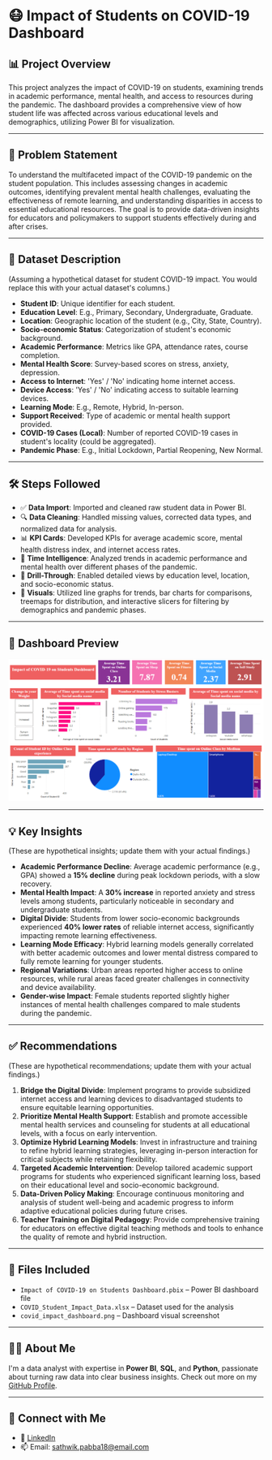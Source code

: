 # 😷 Impact of Students on COVID-19 Dashboard

## 📊 Project Overview

This project analyzes the impact of COVID-19 on students, examining trends in academic performance, mental health, and access to resources during the pandemic. The dashboard provides a comprehensive view of how student life was affected across various educational levels and demographics, utilizing Power BI for visualization.

---

## 🧩 Problem Statement

To understand the multifaceted impact of the COVID-19 pandemic on the student population. This includes assessing changes in academic outcomes, identifying prevalent mental health challenges, evaluating the effectiveness of remote learning, and understanding disparities in access to essential educational resources. The goal is to provide data-driven insights for educators and policymakers to support students effectively during and after crises.

---

## 📁 Dataset Description

(Assuming a hypothetical dataset for student COVID-19 impact. You would replace this with your actual dataset's columns.)

-   **Student ID**: Unique identifier for each student.
-   **Education Level**: E.g., Primary, Secondary, Undergraduate, Graduate.
-   **Location**: Geographic location of the student (e.g., City, State, Country).
-   **Socio-economic Status**: Categorization of student's economic background.
-   **Academic Performance**: Metrics like GPA, attendance rates, course completion.
-   **Mental Health Score**: Survey-based scores on stress, anxiety, depression.
-   **Access to Internet**: 'Yes' / 'No' indicating home internet access.
-   **Device Access**: 'Yes' / 'No' indicating access to suitable learning devices.
-   **Learning Mode**: E.g., Remote, Hybrid, In-person.
-   **Support Received**: Type of academic or mental health support provided.
-   **COVID-19 Cases (Local)**: Number of reported COVID-19 cases in student's locality (could be aggregated).
-   **Pandemic Phase**: E.g., Initial Lockdown, Partial Reopening, New Normal.

---

## 🛠️ Steps Followed

-   ✅ **Data Import**: Imported and cleaned raw student data in Power BI.
-   🔍 **Data Cleaning**: Handled missing values, corrected data types, and normalized data for analysis.
-   📊 **KPI Cards**: Developed KPIs for average academic score, mental health distress index, and internet access rates.
-   📅 **Time Intelligence**: Analyzed trends in academic performance and mental health over different phases of the pandemic.
-   📌 **Drill-Through**: Enabled detailed views by education level, location, and socio-economic status.
-   🎨 **Visuals**: Utilized line graphs for trends, bar charts for comparisons, treemaps for distribution, and interactive slicers for filtering by demographics and pandemic phases.

---

## 📸 Dashboard Preview

![Dashboard Screenshot](https://github.com/Sathwik-pabba/Impact-of-covid-19-on-students-dashboard/blob/main/Impact%20of%20COVID-19%20on%20Students%20Dashboard.png.png)


---

## 💡 Key Insights

(These are hypothetical insights; update them with your actual findings.)

-   **Academic Performance Decline**: Average academic performance (e.g., GPA) showed a **15% decline** during peak lockdown periods, with a slow recovery.
-   **Mental Health Impact**: A **30% increase** in reported anxiety and stress levels among students, particularly noticeable in secondary and undergraduate students.
-   **Digital Divide**: Students from lower socio-economic backgrounds experienced **40% lower rates** of reliable internet access, significantly impacting remote learning effectiveness.
-   **Learning Mode Efficacy**: Hybrid learning models generally correlated with better academic outcomes and lower mental distress compared to fully remote learning for younger students.
-   **Regional Variations**: Urban areas reported higher access to online resources, while rural areas faced greater challenges in connectivity and device availability.
-   **Gender-wise Impact**: Female students reported slightly higher instances of mental health challenges compared to male students during the pandemic.

---

## ✅ Recommendations

(These are hypothetical recommendations; update them with your actual findings.)

1.  **Bridge the Digital Divide**: Implement programs to provide subsidized internet access and learning devices to disadvantaged students to ensure equitable learning opportunities.
2.  **Prioritize Mental Health Support**: Establish and promote accessible mental health services and counseling for students at all educational levels, with a focus on early intervention.
3.  **Optimize Hybrid Learning Models**: Invest in infrastructure and training to refine hybrid learning strategies, leveraging in-person interaction for critical subjects while retaining flexibility.
4.  **Targeted Academic Intervention**: Develop tailored academic support programs for students who experienced significant learning loss, based on their educational level and socio-economic background.
5.  **Data-Driven Policy Making**: Encourage continuous monitoring and analysis of student well-being and academic progress to inform adaptive educational policies during future crises.
6.  **Teacher Training on Digital Pedagogy**: Provide comprehensive training for educators on effective digital teaching methods and tools to enhance the quality of remote and hybrid instruction.

---

## 📁 Files Included

-   `Impact of COVID-19 on Students Dashboard.pbix` – Power BI dashboard file
-   `COVID_Student_Impact_Data.xlsx` – Dataset used for the analysis
-   `covid_impact_dashboard.png` – Dashboard visual screenshot

---

## 🙋‍♂️ About Me

I'm a data analyst with expertise in **Power BI**, **SQL**, and **Python**, passionate about turning raw data into clear business insights.
Check out more on my [GitHub Profile](https://github.com/Sathwik-pabba).

---

## 🔗 Connect with Me

-   💼 [LinkedIn](https://linkedin.com/in/sathwikpabba)
-   📫 Email: sathwik.pabba18@email.com
